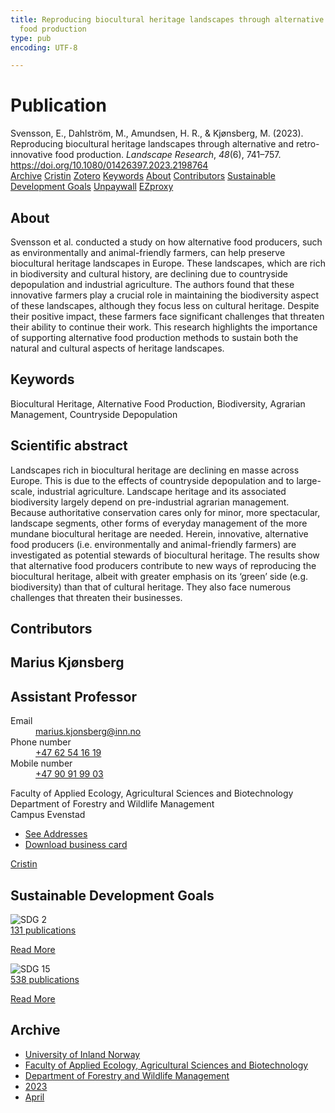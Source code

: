 ```yaml
---
title: Reproducing biocultural heritage landscapes through alternative and retro-innovative
  food production
type: pub
encoding: UTF-8

---
```

<h1>Publication</h1>
<article id="csl-bib-container-24XMB9HM" class="csl-bib-container">
  <div class="csl-bib-body"> <div class="csl-entry">Svensson, E., Dahlström, M., Amundsen, H. R., &#38; Kjønsberg, M. (2023). Reproducing biocultural heritage landscapes through alternative and retro-innovative food production. <i>Landscape Research</i>, <i>48</i>(6), 741–757. <a href="https://doi.org/10.1080/01426397.2023.2198764">https://doi.org/10.1080/01426397.2023.2198764</a></div> </div>
  <div class="csl-bib-buttons">
    <a href="#taxonomy-article-24XMB9HM" alt="archive" class="csl-bib-button">Archive</a>
    <a href="https://app.cristin.no/results/show.jsf?id=2140333" alt="Cristin" class="csl-bib-button">Cristin</a>
    <a href="http://zotero.org/groups/5881554/items/24XMB9HM" alt="Zotero" class="csl-bib-button">Zotero</a>
    <a href="#keywords-article-24XMB9HM" alt="keywords" class="csl-bib-button">Keywords</a>
    <a href="#about-article-24XMB9HM" alt="about_pub" class="csl-bib-button">About</a>
    <a href="#contributors-article-24XMB9HM" alt="contributors" class="csl-bib-button">Contributors</a>
    <a href="#sdg-article-24XMB9HM" alt="sdg" class="csl-bib-button">Sustainable Development Goals</a>
    <a href="https://www.tandfonline.com/doi/pdf/10.1080/01426397.2023.2198764?needAccess=true&amp;role=button" alt="Unpaywall" class="csl-bib-button">Unpaywall</a>
    <a href="https://www.tandfonline.com/doi/pdf/10.1080/01426397.2023.2198764?needAccess=true&amp;role=button" alt="EZproxy" class="csl-bib-button">EZproxy</a>
  </div>
  <div id="csl-bib-meta-container-24XMB9HM"></div>
</article>
<div id="csl-bib-meta-24XMB9HM" class="csl-bib-meta">
  <article id="about-article-24XMB9HM" class="about_pub-article">
    <h1>About</h1>
    Svensson et al. conducted a study on how alternative food producers, such as environmentally and animal-friendly farmers, can help preserve biocultural heritage landscapes in Europe. These landscapes, which are rich in biodiversity and cultural history, are declining due to countryside depopulation and industrial agriculture. The authors found that these innovative farmers play a crucial role in maintaining the biodiversity aspect of these landscapes, although they focus less on cultural heritage. Despite their positive impact, these farmers face significant challenges that threaten their ability to continue their work. This research highlights the importance of supporting alternative food production methods to sustain both the natural and cultural aspects of heritage landscapes.
  </article>
  <article id="keywords-article-24XMB9HM" class="keywords-article">
    <h1>Keywords</h1>
    Biocultural Heritage, Alternative Food Production, Biodiversity, Agrarian Management, Countryside Depopulation
  </article>
  <article id="abstract-article-24XMB9HM" class="abstract-article">
    <h1>Scientific abstract</h1>
    Landscapes rich in biocultural heritage are declining en masse across Europe. This is due to the effects of countryside depopulation and to large-scale, industrial agriculture. Landscape heritage and its associated biodiversity largely depend on pre-industrial agrarian management. Because authoritative conservation cares only for minor, more spectacular, landscape segments, other forms of everyday management of the more mundane biocultural heritage are needed. Herein, innovative, alternative food producers (i.e. environmentally and animal-friendly farmers) are investigated as potential stewards of biocultural heritage. The results show that alternative food producers contribute to new ways of reproducing the biocultural heritage, albeit with greater emphasis on its ‘green’ side (e.g. biodiversity) than that of cultural heritage. They also face numerous challenges that threaten their businesses.
  </article>
  <article id="contributors-article-24XMB9HM" class="contributors-article">
    <h1>Contributors</h1>
    <div class="personas"> <div class="vrtx-hinn-person-card"> <div class="photo"> <i class="lar la-user-circle missing-person"></i> </div> <div class="info"> <hgroup><h1>Marius Kjønsberg</h1> <h2>Assistant Professor</h2> </hgroup><dl> <dt>Email</dt> <dd> <a href="mailto:marius.kjonsberg@inn.no">marius.kjonsberg@inn.no</a> </dd> <dt>Phone number</dt> <dd><a href="tel:+4762541619"> +47 62 54 16 19 </a></dd> <dt>Mobile number</dt> <dd><a href="tel:+4790919903"> +47 90 91 99 03 </a></dd> </dl> <p> Faculty of Applied Ecology, Agricultural Sciences and Biotechnology<br> Department of Forestry and Wildlife Management<br> Campus Evenstad </p> <ul class="vrtx-hinn-links"> <li><a href="https://www.inn.no/english/find-an-employee/marius-kjonsberg.html#vrtx-hinn-addresses">See Addresses</a></li> <li><a href="https://www.inn.no/english/find-an-employee/marius-kjonsberg.html?vrtx=vcf">Download business card</a></li> </ul> </div> </div> <a href="https://app.cristin.no/persons/show.jsf?id=546504" alt="Cristin URL" class="personas-cristin">Cristin</a> </div>
  </article>
  <article id="sdg-article-24XMB9HM" class="sdg-article">
    <h1>Sustainable Development Goals</h1>
    <div class="sdg-container"><div id="sdg2" class="sdg">
        <img src="{{< params subfolder >}}images/sdg/sdg02_en.png" class="image" alt="SDG 2">
        <div class="sdg-overlay">
          <a href="{{< params subfolder >}}en/archive/?sdg=2#archive" class="sdg-publication-count"><span>131</span> publications</a>
          <p><a href="https://sdgs.un.org/goals/goal2" class="sdg-read-more">Read More</a></p>
        </div>
      </div> <div id="sdg15" class="sdg">
        <img src="{{< params subfolder >}}images/sdg/sdg15_en.png" class="image" alt="SDG 15">
        <div class="sdg-overlay">
          <a href="{{< params subfolder >}}en/archive/?sdg=15#archive" class="sdg-publication-count"><span>538</span> publications</a>
          <p><a href="https://sdgs.un.org/goals/goal15" class="sdg-read-more">Read More</a></p>
        </div>
      </div></div>
  </article>
  <article id="taxonomy-article-24XMB9HM" class="taxonomy-article">
    <h1>Archive</h1>
    <ul>
      <li><a href="{{< params subfolder >}}en/archive/?key=3DCRN523">University of Inland Norway</a></li>
      <li><a href="{{< params subfolder >}}en/archive/?key=T77LXH6D">Faculty of Applied Ecology, Agricultural Sciences and Biotechnology</a></li>
      <li><a href="{{< params subfolder >}}en/archive/?key=7TRARPE3">Department of Forestry and Wildlife Management</a></li>
      <li><a href="{{< params subfolder >}}en/archive/?key=WXLLSUEU">2023</a></li>
      <li><a href="{{< params subfolder >}}en/archive/?key=J3RKSNFL">April</a></li>
    </ul>
  </article>
</div>
